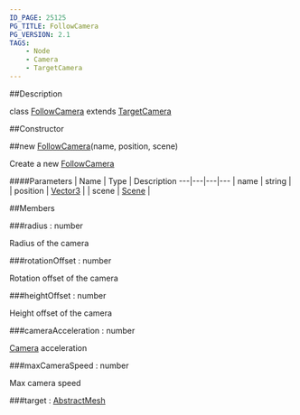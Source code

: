 ```yaml
---
ID_PAGE: 25125
PG_TITLE: FollowCamera
PG_VERSION: 2.1
TAGS:
    - Node
    - Camera
    - TargetCamera
---
```

##Description

class [FollowCamera](/classes/2.2-alpha/FollowCamera) extends [TargetCamera](/classes/2.2-alpha/TargetCamera)



##Constructor

##new [FollowCamera](/classes/2.2-alpha/FollowCamera)(name, position, scene)

Create a new [FollowCamera](/classes/2.2-alpha/FollowCamera)

####Parameters
 | Name | Type | Description
---|---|---|---
 | name | string | 
 | position | [Vector3](/classes/2.2-alpha/Vector3) | 
 | scene | [Scene](/classes/2.2-alpha/Scene) | 

##Members

###radius : number

Radius of the camera

###rotationOffset : number

Rotation offset of the camera

###heightOffset : number

Height offset of the camera

###cameraAcceleration : number

[Camera](/classes/2.2-alpha/Camera) acceleration

###maxCameraSpeed : number

Max camera speed

###target : [AbstractMesh](/classes/2.2-alpha/AbstractMesh)



